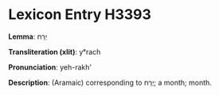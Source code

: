 # Lexicon Entry H3393

**Lemma**: יְרַח

**Transliteration (xlit)**: yᵉrach

**Pronunciation**: yeh-rakh'

**Description**:
(Aramaic) corresponding to יֶרַח; a month; month.

